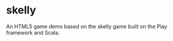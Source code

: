 skelly
======

An HTML5 game demo based on the skelly game built on the Play framework and Scala.


